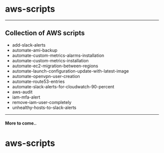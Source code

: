 # aws-scripts
---
## Collection of AWS scripts
* add-slack-alerts
* automate-ami-backup
* automate-custom-metrics-alarms-installation
* automate-custom-metrics-installation
* automate-ec2-migration-between-regions
* automate-launch-configuration-update-with-latest-image
* automate-openvpn-user-creation
* automate-route53-entries
* automate-slack-alerts-for-cloudwatch-90-percent
* aws-audit
* iam-mfa-alert
* remove-iam-user-completely
* unhealthy-hosts-to-slack-alerts
---

#### More to come..
# aws-scripts
